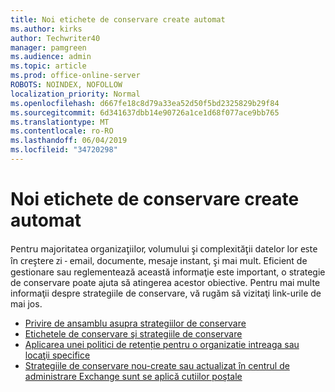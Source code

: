 ```yaml
---
title: Noi etichete de conservare create automat
ms.author: kirks
author: Techwriter40
manager: pamgreen
ms.audience: admin
ms.topic: article
ms.prod: office-online-server
ROBOTS: NOINDEX, NOFOLLOW
localization_priority: Normal
ms.openlocfilehash: d667fe18c8d79a33ea52d50f5bd2325829b29f84
ms.sourcegitcommit: 6d341637dbb14e90726a1ce1d68f077ace9bb765
ms.translationtype: MT
ms.contentlocale: ro-RO
ms.lasthandoff: 06/04/2019
ms.locfileid: "34720298"
---
```

# <a name="new-retention-labels-created-automatically"></a>Noi etichete de conservare create automat

<p><span style="font-family: 'Segoe UI',sans-serif;">Pentru majoritatea organizaţiilor, volumului şi complexităţii datelor lor este în creştere zi - email, documente, mesaje instant, şi mai mult.</span> Eficient de gestionare sau reglementează această informaţie este important, o strategie de conservare poate ajuta să atingerea acestor obiective. Pentru mai multe informaţii despre strategiile de conservare, vă rugăm să vizitaţi link-urile de mai jos.</p> <ul> <li><a href="https://docs.microsoft.com/en-us/office365/securitycompliance/retention-policies">Privire de ansamblu asupra strategiilor de conservare</a></li> <li><a href="https://docs.microsoft.com/en-us/exchange/security-and-compliance/messaging-records-management/retention-tags-and-policies">Etichetele de conservare şi strategiile de conservare</a></li> <li><a href="https://docs.microsoft.com/en-us/office365/securitycompliance/retention-policies#applying-a-retention-policy-to-an-entire-organization-or-specific-locations">Aplicarea unei politici de retenție pentru o organizatie intreaga sau locaţii specifice</a></li> <li><a href="https://docs.microsoft.com/en-us/alchemyinsights/retention-policies-in-exchange-admin-center-not-working">Strategiile de conservare nou-create sau actualizat în centrul de administrare Exchange sunt se aplică cutiilor poştale</a></li> </ul>

